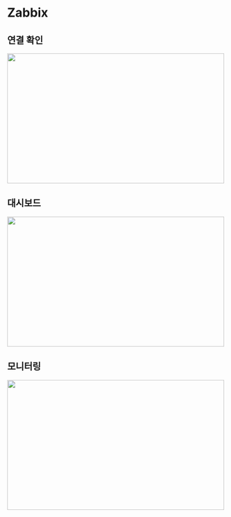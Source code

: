 
# Zabbix

## 연결 확인

<img src=https://github.com/user-attachments/assets/ea680be8-33f4-4439-97ce-83553c4f2c0a width=500 height=300>

## 대시보드

<img src=https://github.com/user-attachments/assets/e6649abc-0a31-43fd-ad44-ccbfe568ed00 width=500 height=300>

## 모니터링

<img src="https://github.com/user-attachments/assets/cbdbe01a-e1ed-4846-8083-38c7e08bdbca" width=500 height=300>  


